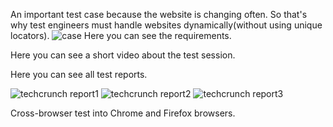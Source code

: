 An important test case because the website is changing often. So that's why test engineers must handle websites dynamically(without using unique locators).
![case](https://user-images.githubusercontent.com/103248330/175099787-72460f53-cb68-4f1b-a2a8-c257d46ecffd.png)
Here you can see the requirements. 

Here you can see a short video about the test session.



Here you can see all test reports.

![techcrunch report1](https://user-images.githubusercontent.com/103248330/175102421-f390e13f-e043-4224-92e7-369dd16edc34.png)
![techcrunch report2](https://user-images.githubusercontent.com/103248330/175102428-e1a6c995-ee3b-4983-877f-64e7e9daa3f2.png)
![techcrunch report3](https://user-images.githubusercontent.com/103248330/175102419-e0eb31f8-71b9-44d2-ab7c-9ebd1e653b20.png)

Cross-browser test into Chrome and Firefox browsers.
